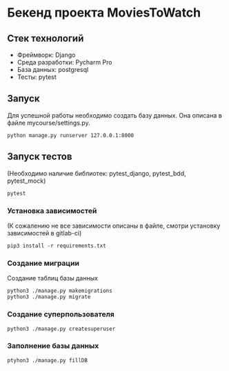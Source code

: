 # Бекенд проекта MoviesToWatch

## Стек технологий
 - Фреймворк: Django
 - Среда разработки: Pycharm Pro
 - База данных: postgresql
 - Тесты: pytest 

## Запуск
Для успешной работы необходимо создать базу данных. Она описана в файле mycourse/settings.py.

```
python manage.py runserver 127.0.0.1:8000
```

## Запуск тестов
(Необходимо наличие библиотек: pytest_django, pytest_bdd, pytest_mock)

```
pytest
```

### Установка зависимостей 

(К сожалению не все зависимости описаны в файле, смотри установку зависимостей в gitlab-ci)

```
pip3 install -r requirements.txt
```

### Создание миграции 

Создание таблиц базы данных

```
python3 ./manage.py makemigrations
python3 ./manage.py migrate
```

### Создание суперпользователя

```
python3 ./manage.py createsuperuser
```

### Заполнение базы данных 

```
ptyhon3 ./manage.py fillDB
```